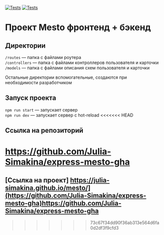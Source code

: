 [![Tests](../../actions/workflows/tests-13-sprint.yml/badge.svg)](../../actions/workflows/tests-13-sprint.yml) [![Tests](../../actions/workflows/tests-14-sprint.yml/badge.svg)](../../actions/workflows/tests-14-sprint.yml)
# Проект Mesto фронтенд + бэкенд


## Директории

`/routes` — папка с файлами роутера  
`/controllers` — папка с файлами контроллеров пользователя и карточки   
`/models` — папка с файлами описания схем пользователя и карточки  
  
Остальные директории вспомогательные, создаются при необходимости разработчиком

## Запуск проекта

`npm run start` — запускает сервер   
`npm run dev` — запускает сервер с hot-reload
<<<<<<< HEAD

## Ссылка на репозиторий
https://github.com/Julia-Simakina/express-mesto-gha
=======
## [Ссылка на проект] https://julia-simakina.github.io/mesto/](https://github.com/Julia-Simakina/express-mesto-gha)https://github.com/Julia-Simakina/express-mesto-gha
>>>>>>> 73c67f34dd90f36ab313e564d6fa0d2df3f9cfd3
